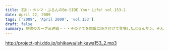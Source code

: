 ```yaml
---
title: 石川・ホンマ・ぶるんのBe-SIDE Your Life! vol.153-2
date: April 22, 2009
tags: ['2009', 'April 2009', 'vol.153']
draft: false
summary: 無敗のカープ三連戦・・・その全てを肉眼に焼き付けて登場したぶるんサン。そんなことは微塵も感じさせずに「ホンマ論」を繰り広げる！！NAMAE
---
```


http://project-phi.ddo.jp/ishikawa/ishikawa153_2.mp3